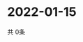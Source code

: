 # 2022-01-15
  共 0条

  <!-- BEGIN -->
  <!-- 最后更新时间Sat Jan 15 2022 06:06:36 GMT+0000 (Coordinated Universal Time) -->
  
  <!-- END -->
  
  